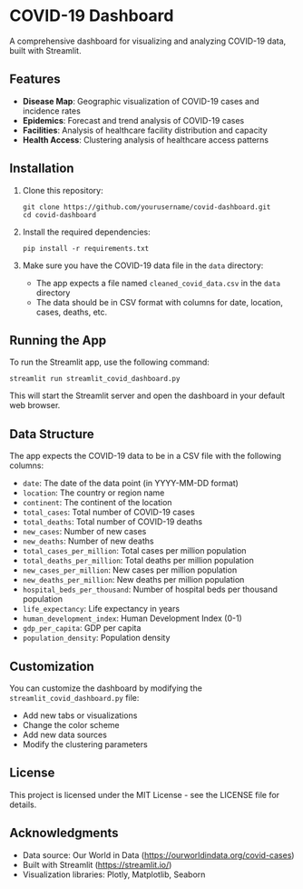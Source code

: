# COVID-19 Dashboard

A comprehensive dashboard for visualizing and analyzing COVID-19 data, built with Streamlit.

## Features

- **Disease Map**: Geographic visualization of COVID-19 cases and incidence rates
- **Epidemics**: Forecast and trend analysis of COVID-19 cases
- **Facilities**: Analysis of healthcare facility distribution and capacity
- **Health Access**: Clustering analysis of healthcare access patterns

## Installation

1. Clone this repository:
   ```
   git clone https://github.com/yourusername/covid-dashboard.git
   cd covid-dashboard
   ```

2. Install the required dependencies:
   ```
   pip install -r requirements.txt
   ```

3. Make sure you have the COVID-19 data file in the `data` directory:
   - The app expects a file named `cleaned_covid_data.csv` in the `data` directory
   - The data should be in CSV format with columns for date, location, cases, deaths, etc.

## Running the App

To run the Streamlit app, use the following command:

```
streamlit run streamlit_covid_dashboard.py
```

This will start the Streamlit server and open the dashboard in your default web browser.

## Data Structure

The app expects the COVID-19 data to be in a CSV file with the following columns:

- `date`: The date of the data point (in YYYY-MM-DD format)
- `location`: The country or region name
- `continent`: The continent of the location
- `total_cases`: Total number of COVID-19 cases
- `total_deaths`: Total number of COVID-19 deaths
- `new_cases`: Number of new cases
- `new_deaths`: Number of new deaths
- `total_cases_per_million`: Total cases per million population
- `total_deaths_per_million`: Total deaths per million population
- `new_cases_per_million`: New cases per million population
- `new_deaths_per_million`: New deaths per million population
- `hospital_beds_per_thousand`: Number of hospital beds per thousand population
- `life_expectancy`: Life expectancy in years
- `human_development_index`: Human Development Index (0-1)
- `gdp_per_capita`: GDP per capita
- `population_density`: Population density

## Customization

You can customize the dashboard by modifying the `streamlit_covid_dashboard.py` file:

- Add new tabs or visualizations
- Change the color scheme
- Add new data sources
- Modify the clustering parameters

## License

This project is licensed under the MIT License - see the LICENSE file for details.

## Acknowledgments

- Data source: Our World in Data (https://ourworldindata.org/covid-cases)
- Built with Streamlit (https://streamlit.io/)
- Visualization libraries: Plotly, Matplotlib, Seaborn